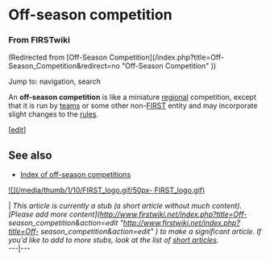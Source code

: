 # Off-season competition

### From FIRSTwiki

(Redirected from [Off-Season Competition](/index.php?title=Off-
Season_Competition&redirect=no "Off-Season Competition" ))

Jump to: navigation, search

An **off-season competition** is like a miniature
[regional](Regional "Regional" ) competition, except that it is run
by [teams](Team "Team" ) or some other non-[FIRST](FIRST
"FIRST" ) entity and may incorporate slight changes to the
[rules](/index.php?title=FRC_Rules&action=edit "FRC Rules" ).

[[edit](/index.php?title=Off-season_competition&action=edit&section=1 "Edit
section: See also" )]

##  See also

  * [Index of off-season competitions](Index_of_off-season_competitions "Index of off-season competitions" )

[![](/media/thumb/1/10/FIRST_logo.gif/50px-
FIRST_logo.gif)](Image:FIRST_logo.gif "" )

|  _This article is currently a stub (a short article without much content).
[Please add more content](http://www.firstwiki.net/index.php?title=Off-
season_competition&action=edit "http://www.firstwiki.net/index.php?title=Off-
season_competition&action=edit" ) to make a significant article. If you'd like
to add to more stubs, look at the list of [short
articles](Special:Shortpages "Special:Shortpages" )._  
---|---  
  
